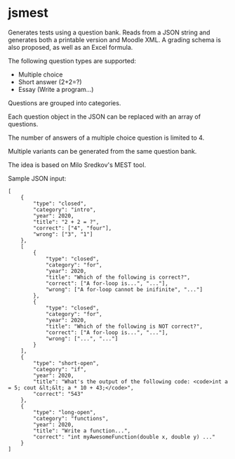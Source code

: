 # jsmest

Generates tests using a question bank. Reads from a JSON string and generates both a printable version and Moodle XML. A grading schema is also proposed, as well as an Excel formula.

The following question types are supported:
- Multiple choice
- Short answer (2+2=?)
- Essay (Write a program...)

Questions are grouped into categories.

Each question object in the JSON can be replaced with an array of questions.

The number of answers of a multiple choice question is limited to 4.

Multiple variants can be generated from the same question bank.

The idea is based on Milo Sredkov's MEST tool.

Sample JSON input:

```
[
	{
		"type": "closed",
		"category": "intro",
		"year": 2020,
		"title": "2 + 2 = ?",
		"correct": ["4", "four"],
		"wrong": ["3", "1"]
	},
	[
		{
			"type": "closed",
			"category": "for",
			"year": 2020,
			"title": "Which of the following is correct?",
			"correct": ["A for-loop is...", "..."],
			"wrong": ["A for-loop cannot be inifinite", "..."]
		},
		{
			"type": "closed",
			"category": "for",
			"year": 2020,
			"title": "Which of the following is NOT correct?",
			"correct": ["A for-loop is...", "..."],
			"wrong": ["...", "..."]
		}
	],
	{
		"type": "short-open",
		"category": "if",
		"year": 2020,
		"title": "What's the output of the following code: <code>int a = 5; cout &lt;&lt; a * 10 + 43;</code>",
		"correct": "543"
	},
	{
		"type": "long-open",
		"category": "functions",
		"year": 2020,
		"title": "Write a function...",
		"correct": "int myAwesomeFunction(double x, double y) ..."
	}
]
```

